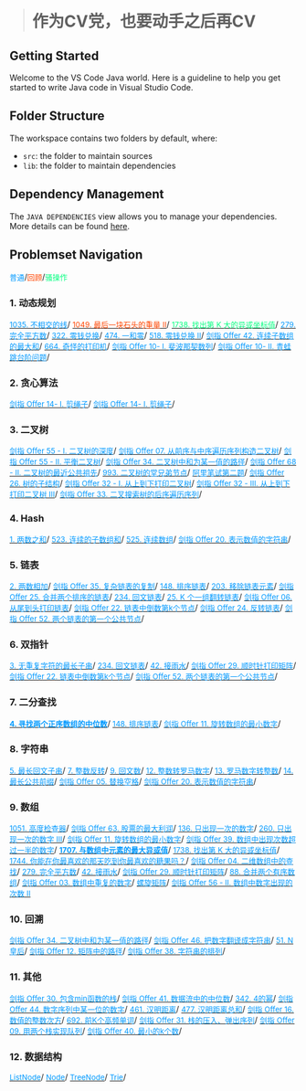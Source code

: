 > # 作为CV党，也要动手之后再CV

## Getting Started

Welcome to the VS Code Java world. Here is a guideline to help you get started to write Java code in Visual Studio Code.

## Folder Structure

The workspace contains two folders by default, where:

- `src`: the folder to maintain sources
- `lib`: the folder to maintain dependencies

## Dependency Management

The `JAVA DEPENDENCIES` view allows you to manage your dependencies. More details can be found [here](https://github.com/microsoft/vscode-java-pack/blob/master/release-notes/v0.9.0.md#work-with-jar-files-directly).

## Problemset Navigation

<font color=#0099ff size=2>普通</font>/<font color=#FF4500 size=2>回顾</font>/<font color=#00FF7F size=2>骚操作</font>

### 1. 动态规划

[<font color=#0099ff size=2>1035. 不相交的线</font>](src/lc1035.java)/
[<font color=#FF4500 size=2>1049. 最后一块石头的重量 II</font>](src/lc1049.java)/
[<font color=#00FF7F size=2>1738. 找出第 K 大的异或坐标值</font>](src/lc1738.java)/
[<font color=#0099ff size=2>279. 完全平方数</font>](src/lc279.java)/
[<font color=#0099ff size=2>322. 零钱兑换</font>](src/lc322.java)/
[<font color=#0099ff size=2>474. 一和零</font>](src/lc474.java)/
[<font color=#0099ff size=2>518. 零钱兑换 II</font>](src/lc518.java)/
[<font color=#0099ff size=2>剑指 Offer 42. 连续子数组的最大和</font>](src/lc53offer42.java)/
[<font color=#0099ff size=2>664. 奇怪的打印机</font>](src/lc664.java)/
[<font color=#0099ff size=2>剑指 Offer 10- I. 斐波那契数列</font>](src/offer10A.java)/
[<font color=#0099ff size=2>剑指 Offer 10- II. 青蛙跳台阶问题</font>](src/lc70offer10B.java)/

### 2. 贪心算法

[<font color=#0099ff size=2>剑指 Offer 14- I. 剪绳子</font>](src/lc343offer14A.java)/
[<font color=#0099ff size=2>剑指 Offer 14- I. 剪绳子</font>](src/lc343offer14B.java)/

### 3. 二叉树

[<font color=#0099ff size=2>剑指 Offer 55 - I. 二叉树的深度</font>](src/lc104offer55A.java)/
[<font color=#0099ff size=2>剑指 Offer 07. 从前序与中序遍历序列构造二叉树</font>](src/lc105offer07.java)/
[<font color=#0099ff size=2>剑指 Offer 55 - II. 平衡二叉树</font>](src/lc110offer55Bnc62.java)/
[<font color=#0099ff size=2>剑指 Offer 34. 二叉树中和为某一值的路径</font>](src/lc113offer34.java)/
[<font color=#0099ff size=2>剑指 Offer 68 - II. 二叉树的最近公共祖先</font>](src/lc236offer68Bnc102.java)/
[<font color=#0099ff size=2>993. 二叉树的堂兄弟节点</font>](src/lc993.java)/
[<font color=#0099ff size=2>阿里笔试第二题</font>](src/aliCoding2.java)/
[<font color=#0099ff size=2>剑指 Offer 26. 树的子结构</font>](src/offer26nc98.java)/
[<font color=#0099ff size=2>剑指 Offer 32 - I. 从上到下打印二叉树</font>](src/offer32A.java)/
[<font color=#0099ff size=2>剑指 Offer 32 - III. 从上到下打印二叉树 III</font>](src/offer32C.java)/
[<font color=#0099ff size=2>剑指 Offer 33. 二叉搜索树的后序遍历序列</font>](src/offer33.java)/

### 4. Hash

[<font color=#0099ff size=2>1. 两数之和</font>](src/lc1.java)/
[<font color=#0099ff size=2>523. 连续的子数组和</font>](src/lc523.java)/
[<font color=#0099ff size=2>525. 连续数组</font>](src/lc525.java)/
[<font color=#0099ff size=2>剑指 Offer 20. 表示数值的字符串</font>](src/offer20.java)/

### 5. 链表

[<font color=#0099ff size=2>2. 两数相加</font>](src/lc2.java)/
[<font color=#0099ff size=2>剑指 Offer 35. 复杂链表的复制</font>](src/lc138offer35.java)/
[<font color=#0099ff size=2>148. 排序链表</font>](src/lc148.java)/
[<font color=#0099ff size=2>203. 移除链表元素</font>](src/lc203.java)/
[<font color=#0099ff size=2>剑指 Offer 25. 合并两个排序的链表</font>](src/lc21offer25.java)/
[<font color=#0099ff size=2>234. 回文链表</font>](src/lc234nc96.java)/
[<font color=#0099ff size=2>25. K 个一组翻转链表</font>](src/lc25.java)/
[<font color=#0099ff size=2>剑指 Offer 06. 从尾到头打印链表</font>](src/offer06.java)/
[<font color=#0099ff size=2>剑指 Offer 22. 链表中倒数第k个节点</font>](src/offer22.java)/
[<font color=#0099ff size=2>剑指 Offer 24. 反转链表</font>](src/offer24.java)/
[<font color=#0099ff size=2>剑指 Offer 52. 两个链表的第一个公共节点</font>](src/offer52nc66.java)/


### 6. 双指针

[<font color=#0099ff size=2>3. 无重复字符的最长子串</font>](src/lc3offer48.java)/
[<font color=#0099ff size=2>234. 回文链表</font>](src/lc234nc96.java)/
[<font color=#0099ff size=2>42. 接雨水</font>](src/lc42.java)/
[<font color=#0099ff size=2>剑指 Offer 29. 顺时针打印矩阵</font>](src/lc54offer29.java)/
[<font color=#0099ff size=2>剑指 Offer 22. 链表中倒数第k个节点</font>](src/offer22.java)/
[<font color=#0099ff size=2>剑指 Offer 52. 两个链表的第一个公共节点</font>](src/offer52nc66.java)/

### 7. 二分查找

[<font color=#0099ff size=2>**4. 寻找两个正序数组的中位数**</font>](src/lc4.java)/
[<font color=#0099ff size=2>148. 排序链表</font>](src/lc148.java)/
[<font color=#0099ff size=2>剑指 Offer 11. 旋转数组的最小数字</font>](src/lc154offer11.java)/

### 8. 字符串

[<font color=#0099ff size=2>5. 最长回文子串</font>](src/lc5.java)/
[<font color=#0099ff size=2>7. 整数反转</font>](src/lc7.java)/
[<font color=#0099ff size=2>9. 回文数</font>](src/lc9.java)/
[<font color=#0099ff size=2>12. 整数转罗马数字</font>](src/lc12.java)/
[<font color=#0099ff size=2>13. 罗马数字转整数</font>](src/lc13.java)/
[<font color=#0099ff size=2>14. 最长公共前缀</font>](src/lc14nc55.java)/
[<font color=#0099ff size=2>剑指 Offer 05. 替换空格</font>](src/offer05.java)/
[<font color=#0099ff size=2>剑指 Offer 20. 表示数值的字符串</font>](src/offer20.java)/


### 9. 数组

[<font color=#0099ff size=2>1051. 高度检查器</font>](src/lc1051.java)/
[<font color=#0099ff size=2>剑指 Offer 63. 股票的最大利润</font>](src/lc121offer63.java)/
[<font color=#0099ff size=2>136. 只出现一次的数字</font>](src/lc136.java)/
[<font color=#0099ff size=2>260. 只出现一次的数字 III</font>](src/lc260nc75.java)/
[<font color=#0099ff size=2>剑指 Offer 11. 旋转数组的最小数字</font>](src/lc154offer11.java)/
[<font color=#0099ff size=2>剑指 Offer 39. 数组中出现次数超过一半的数字</font>](src/lc169offer39nc73.java)/
[<font color=#0099ff size=2>**1707. 与数组中元素的最大异或值**</font>](src/lc1707.java)/
[<font color=#0099ff size=2>1738. 找出第 K 大的异或坐标值</font>](src/lc1738.java)/
[<font color=#0099ff size=2>1744. 你能在你最喜欢的那天吃到你最喜欢的糖果吗？</font>](src/lc1744.java)/
[<font color=#0099ff size=2>剑指 Offer 04. 二维数组中的查找</font>](src/lc240offer04.java)/
[<font color=#0099ff size=2>279. 完全平方数</font>](src/lc279.java)/
[<font color=#0099ff size=2>42. 接雨水</font>](src/lc42.java)/
[<font color=#0099ff size=2>剑指 Offer 29. 顺时针打印矩阵</font>](src/lc54offer29.java)/
[<font color=#0099ff size=2>88. 合并两个有序数组</font>](src/lc88nc22.java)/
[<font color=#0099ff size=2>剑指 Offer 03. 数组中重复的数字</font>](src/offer03.java)/
[<font color=#0099ff size=2>螺旋矩阵</font>](src/offer54.java)/
[<font color=#0099ff size=2>剑指 Offer 56 - II. 数组中数字出现的次数 II</font>](src/offer56B.java)


### 10. 回溯

[<font color=#0099ff size=2>剑指 Offer 34. 二叉树中和为某一值的路径</font>](src/lc113offer34.java)/
[<font color=#0099ff size=2>剑指 Offer 46. 把数字翻译成字符串</font>](src/offer46.java)/
[<font color=#0099ff size=2>51. N 皇后</font>](src/lc51.java)/
[<font color=#0099ff size=2>剑指 Offer 12. 矩阵中的路径</font>](src/lc79offer12.java)/
[<font color=#0099ff size=2>剑指 Offer 38. 字符串的排列</font>](src/offer38.java)/

### 11. 其他

[<font color=#0099ff size=2>剑指 Offer 30. 包含min函数的栈</font>](src/lc155offer30.java)/
[<font color=#0099ff size=2>剑指 Offer 41. 数据流中的中位数</font>](src/lc295offer41.java)/
[<font color=#0099ff size=2>342. 4的幂</font>](src/lc342.java)/
[<font color=#0099ff size=2>剑指 Offer 44. 数字序列中某一位的数字</font>](src/lc400offer44.java)/
[<font color=#0099ff size=2>461. 汉明距离</font>](src/lc461.java)/
[<font color=#0099ff size=2>477. 汉明距离总和</font>](src/lc477.java)/
[<font color=#0099ff size=2>剑指 Offer 16. 数值的整数次方</font>](src/lc50offer16.java)/
[<font color=#0099ff size=2>692. 前K个高频单词</font>](src/lc692.java)/
[<font color=#0099ff size=2>剑指 Offer 31. 栈的压入、弹出序列</font>](src/lc946offer31.java)/
[<font color=#0099ff size=2>剑指 Offer 09. 用两个栈实现队列</font>](src/offer09.java)/
[<font color=#0099ff size=2>剑指 Offer 40. 最小的k个数</font>](src/offer40.java)/

### 12. 数据结构

[<font color=#0099ff size=2>ListNode</font>](src/ListNode.java)/
[<font color=#0099ff size=2>Node</font>](src/Node.java)/
[<font color=#0099ff size=2>TreeNode</font>](src/TreeNode.java)/
[<font color=#0099ff size=2>Trie</font>](src/Trie.java)/
